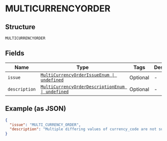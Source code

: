 
# MULTICURRENCYORDER

## Structure

`MULTICURRENCYORDER`

## Fields

| Name | Type | Tags | Description |
|  --- | --- | --- | --- |
| `issue` | [`MultiCurrencyOrderIssueEnum \| undefined`](../../doc/models/multi-currency-order-issue-enum.md) | Optional | - |
| `description` | [`MultiCurrencyOrderDescriptionEnum \| undefined`](../../doc/models/multi-currency-order-description-enum.md) | Optional | - |

## Example (as JSON)

```json
{
  "issue": "MULTI_CURRENCY_ORDER",
  "description": "Multiple differing values of currency_code are not supported. Entire Order request must have the same currency_code."
}
```

